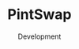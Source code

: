 ---
#preview
id: 1
slug: pintswap
title: PintSwap
image: /img/works/pintswap/preview.png
category: BLOCKCHAIN
date: Development

#params
layout: "default"

#full details
demoLink: "https://pintswap.exchange/"
introTitle: "PintSwap <span class=\"mil-thin\">P2P Exchange</span>"
details:
    - label: "Client"
      value: "Coldwater Labs, LLC."

    - label: "Date"
      value: "Febuary 2023 - Present"

    - label: "Services"
      value: "Development, Design & Consulting"

description:
    enabled: 1
    title: "A truly P2P OTC token swap exchange"
    content: "
      <p>
        Trade low-liquidity tokens without all the BS. With PintSwap's Telegram bot and web app, enter and exit lowcaps with ease. Features of trading with PintSwap include zero taxes, zero slippage, private and public trades, and more.
      </p>
      <p>
        PintSwap has an orderbook like other exchanges, without the centralization. PintSwap's orderbook is made up of many peer's individual orderbooks empowering users to decide if they want everyone to see their trade or if they just want to create an OTC offer to be shared with someone.
      </p>
      <p>
      PintSwap finds the best trade possible, even if it's not on their orderbook. With PintSwap's trading engine, the protocol quickly matches offers against open orders. If an OTC trade isn't available, the engine routes trades through exchange aggregator, so users still quickly execute trades at the best price and are not limited to PintSwap's orderbook.
</p>
    "

gallery: 
    enabled: 1
    items:
        - image: /img/works/pintswap/1.png
          alt: "PintSwap landing page. PintSwap is a P2P OTC Orderbook DEX"

        - image: /img/works/pintswap/2.png
          alt: "PintSwap app create offer"

        - image: /img/works/pintswap/3.png
          alt: "PintSwap app show all available markets"

---